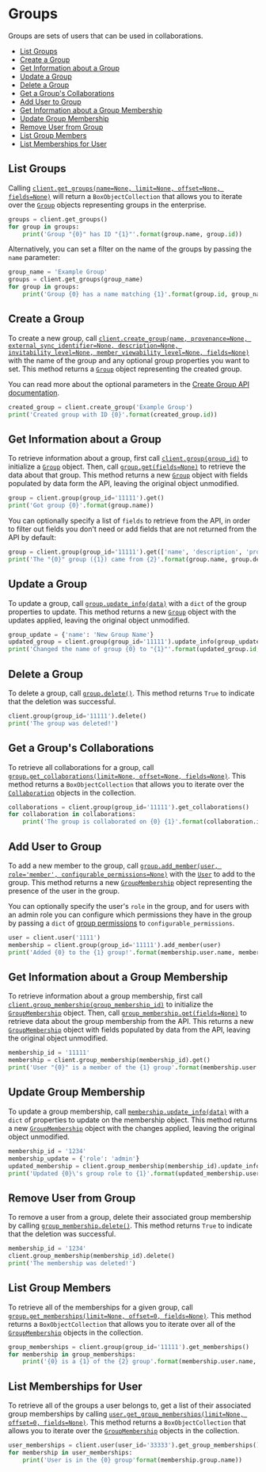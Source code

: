 Groups
======
Groups are sets of users that can be used in collaborations.

<!-- START doctoc generated TOC please keep comment here to allow auto update -->
<!-- DON'T EDIT THIS SECTION, INSTEAD RE-RUN doctoc TO UPDATE -->


- [List Groups](#list-groups)
- [Create a Group](#create-a-group)
- [Get Information about a Group](#get-information-about-a-group)
- [Update a Group](#update-a-group)
- [Delete a Group](#delete-a-group)
- [Get a Group's Collaborations](#get-a-groups-collaborations)
- [Add User to Group](#add-user-to-group)
- [Get Information about a Group Membership](#get-information-about-a-group-membership)
- [Update Group Membership](#update-group-membership)
- [Remove User from Group](#remove-user-from-group)
- [List Group Members](#list-group-members)
- [List Memberships for User](#list-memberships-for-user)

<!-- END doctoc generated TOC please keep comment here to allow auto update -->

List Groups
-----------

Calling [`client.get_groups(name=None, limit=None, offset=None, fields=None)`][get_groups] will return a
`BoxObjectCollection` that allows you to iterate over the [`Group`][group_class] objects representing groups in the
enterprise.

<!-- sample get_groups -->
```python
groups = client.get_groups()
for group in groups:
    print('Group "{0}" has ID "{1}"'.format(group.name, group.id))
```

Alternatively, you can set a filter on the name of the groups by passing the `name` parameter:

```python
group_name = 'Example Group'
groups = client.get_groups(group_name)
for group in groups:
    print('Group {0} has a name matching {1}'.format(group.id, group_name))
```

[get_groups]: https://box-python-sdk.readthedocs.io/en/latest/boxsdk.client.html#boxsdk.client.client.Client.get_groups
[group_class]: https://box-python-sdk.readthedocs.io/en/latest/boxsdk.object.html#boxsdk.object.group.Group

Create a Group
--------------

To create a new group, call
[`client.create_group(name, provenance=None, external_sync_identifier=None, description=None, invitability_level=None, member_viewability_level=None, fields=None)`][create_group] with the name of the group and any optional group properties you want to set.  This method
returns a [`Group`][group_class] object representing the created group.

You can read more about the optional parameters in the
[Create Group API documentation](https://developer.box.com/v2.0/reference#create-a-group).

<!-- sample post_groups -->
```python
created_group = client.create_group('Example Group')
print('Created group with ID {0}'.format(created_group.id))
```

[create_group]: https://box-python-sdk.readthedocs.io/en/latest/boxsdk.client.html#boxsdk.client.client.Client.create_group

Get Information about a Group
-----------------------------

To retrieve information about a group, first call [`client.group(group_id)`][group] to initialize a
[`Group`][group_class] object.  Then, call [`group.get(fields=None)`][get] to retrieve the data about that group.  This
method returns a new [`Group`][group_class] object with fields populated by data form the API, leaving the original
object unmodified.

<!-- sample get_groups_id -->
```python
group = client.group(group_id='11111').get()
print('Got group {0}'.format(group.name))
```

You can optionally specify a list of `fields` to retrieve from the API, in order to filter out fields you don't need or
add fields that are not returned from the API by default:

```python
group = client.group(group_id='11111').get(['name', 'description', 'provenance'])
print('The "{0}" group ({1}) came from {2}'.format(group.name, group.description, group.provenance))
```

[group]: https://box-python-sdk.readthedocs.io/en/latest/boxsdk.client.html#boxsdk.client.client.Client.group
[get]: https://box-python-sdk.readthedocs.io/en/latest/boxsdk.object.html#boxsdk.object.base_object.BaseObject.get


Update a Group
--------------

To update a group, call [`group.update_info(data)`][update_info] with a `dict` of the group properties to update.  This
method returns a new [`Group`][group_class] object with the updates applied, leaving the original object unmodified.

<!-- sample put_groups_id -->
```python
group_update = {'name': 'New Group Name'}
updated_group = client.group(group_id='11111').update_info(group_update)
print('Changed the name of group {0} to "{1}"'.format(updated_group.id, updated_group.name))
```

[update_info]: https://box-python-sdk.readthedocs.io/en/latest/boxsdk.object.html#boxsdk.object.base_object.BaseObject.update_info

Delete a Group
--------------

To delete a group, call [`group.delete()`][delete].  This method returns `True` to indicate that the deletion was
successful.

<!-- sample delete_groups_id -->
```python
client.group(group_id='11111').delete()
print('The group was deleted!')
```

[delete]: https://box-python-sdk.readthedocs.io/en/latest/boxsdk.object.html#boxsdk.object.base_object.BaseObject.delete

Get a Group's Collaborations
----------------------------

To retrieve all collaborations for a group, call
[`group.get_collaborations(limit=None, offset=None, fields=None)`][get_collaborations].  This method returns a
`BoxObjectCollection` that allows you to iterate over the [`Collaboration`][collaboration_class] objects in the
collection.

<!-- sample get_groups_id_collaborations -->
```python
collaborations = client.group(group_id='11111').get_collaborations()
for collaboration in collaborations:
    print('The group is collaborated on {0} {1}'.format(collaboration.item.type, collaboration.item.id))
```

[get_collaborations]: https://box-python-sdk.readthedocs.io/en/latest/boxsdk.object.html#boxsdk.object.group.Group.get_collaborations
[collaboration_class]: https://box-python-sdk.readthedocs.io/en/latest/boxsdk.object.html#boxsdk.object.collaboration.Collaboration

Add User to Group
-----------------

To add a new member to the group, call
[`group.add_member(user, role='member', configurable_permissions=None)`][add_member] with the [`User`][user_class] to
add to the group.  This method returns a new [`GroupMembership`][membership_class] object representing the presence of
the user in the group.

You can optionally specify the user's `role` in the group, and for users with an admin role you can configure which
permissions they have in the group by passing a `dict` of [group permissions][permissions] to `configurable_permissions`.

<!-- sample post_group_memberships -->
```python
user = client.user('1111')
membership = client.group(group_id='11111').add_member(user)
print('Added {0} to the {1} group!'.format(membership.user.name, membership.group.name))
```

[add_member]: https://box-python-sdk.readthedocs.io/en/latest/boxsdk.object.html#boxsdk.object.group.Group.add_member
[user_class]: https://box-python-sdk.readthedocs.io/en/latest/boxsdk.object.html#boxsdk.object.user.User
[permissions]: https://developer.box.com/v2.0/reference/#membership-object

Get Information about a Group Membership
----------------------------------------

To retrieve information about a group membership, first call
[`client.group_membership(group_membership_id)`][group_membership] to initialize the
[`GroupMembership`][membership_class] object.  Then, call [`group_membership.get(fields=None)`][get] to retrieve data
about the group membership from the API.  This returns a new [`GroupMembership`][membership_class] object with fields
populated by data from the API, leaving the original object unmodified.

<!-- sample get_group_memberships_id -->
```python
membership_id = '11111'
membership = client.group_membership(membership_id).get()
print('User "{0}" is a member of the {1} group'.format(membership.user.name, membership.group.name))
```

[group_membership]: https://box-python-sdk.readthedocs.io/en/latest/boxsdk.client.html#boxsdk.client.client.Client.group_membership
[membership_class]: https://box-python-sdk.readthedocs.io/en/latest/boxsdk.object.html#boxsdk.object.group_membership.GroupMembership

Update Group Membership
-----------------------

To update a group membership, call [`membership.update_info(data)`][update_info] with a `dict` of properties to update
on the membership object.  This method returns a new [`GroupMembership`][membership_class] object with the changes
applied, leaving the original object unmodified.

<!-- sample put_group_memberships_id -->
```python
membership_id = '1234'
membership_update = {'role': 'admin'}
updated_membership = client.group_membership(membership_id).update_info(membership_update)
print('Updated {0}\'s group role to {1}'.format(updated_membership.user.name, updated_membership.role))
```

Remove User from Group
----------------------

To remove a user from a group, delete their associated group membership by calling [`group_membership.delete()`][delete].
This method returns `True` to indicate that the deletion was successful.

<!-- sample delete_group_memberships_id -->
```python
membership_id = '1234'
client.group_membership(membership_id).delete() 
print('The membership was deleted!')
```

List Group Members
------------------

To retrieve all of the memberships for a given group, call
[`group.get_memberships(limit=None, offset=0, fields=None)`][get_memberships].  This method returns a
`BoxObjectCollection` that allows you to iterate over all of the [`GroupMembership`][membership_class] objects in the
collection.

<!-- sample get_groups_id_memberships -->
```python
group_memberships = client.group(group_id='11111').get_memberships()
for membership in group_memberships:
    print('{0} is a {1} of the {2} group'.format(membership.user.name, membership.role, membership.group.name))
```

[get_memberships]: https://box-python-sdk.readthedocs.io/en/latest/boxsdk.object.html#boxsdk.object.group.Group.get_memberships

List Memberships for User
-------------------------

To retrieve all of the groups a user belongs to, get a list of their associated group memberships by calling
[`user.get_group_memberships(limit=None, offset=0, fields=None)`][get_group_memberships].  This method returns a
`BoxObjectCollection` that allows you to iterate over the [`GroupMembership`][membership_class] objects in the
collection.

<!-- sample get_users_id_memberships -->
```python
user_memberships = client.user(user_id='33333').get_group_memberships()
for membership in user_memberships:
    print('User is in the {0} group'format(membership.group.name))
```

[get_group_memberships]: https://box-python-sdk.readthedocs.io/en/latest/boxsdk.object.html#boxsdk.object.user.User.get_group_memberships
